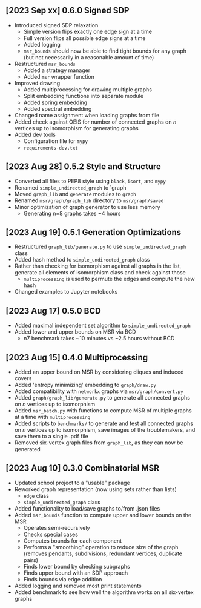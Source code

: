 ## [2023 Sep xx] 0.6.0 Signed SDP
- Introduced signed SDP relaxation
  - Simple version flips exactly one edge sign at a time
  - Full version flips all possible edge signs at a time
  - Added logging
  - `msr_bounds` should now be able to find tight bounds for any graph (but not necessarily in a reasonable amount of time)
- Restructured `msr_bounds`
  - Added a strategy manager
  - Added `msr` wrapper function
- Improved drawing
  - Added multiprocessing for drawing multiple graphs
  - Split embedding functions into separate module
  - Added spring embedding
  - Added spectral embedding
- Changed name assignment when loading graphs from file
- Added check against OEIS for number of connected graphs on $n$ vertices up to isomorphism for generating graphs
- Added dev tools
  - Configuration file for `mypy`
  - `requirements-dev.txt`

## [2023 Aug 28] 0.5.2 Style and Structure
- Converted all files to PEP8 style using `black`, `isort`, and `mypy`
- Renamed `simple_undirected_graph` to `graph
- Moved `graph_lib` and `generate` modules to `graph`
- Renamed `msr/graph/graph_lib` directory to `msr/graph/saved`
- Minor optimization of graph generator to use less memory
  - Generating n=8 graphs takes ~4 hours

## [2023 Aug 19] 0.5.1 Generation Optimizations
- Restructured `graph_lib/generate.py` to use `simple_undirected_graph` class
- Added hash method to `simple_undirected_graph` class
- Rather than checking for isomorphism against all graphs in the list, generate all elements of isomorphism class and check against those
  - `multiprocessing` is used to permute the edges and compute the new hash
- Changed examples to Jupyter notebooks

## [2023 Aug 17] 0.5.0 BCD
- Added maximal independent set algorithm to `simple_undirected_graph`
- Added lower and upper bounds on MSR via BCD
  - n7 benchmark takes ~10 minutes vs ~2.5 hours without BCD

## [2023 Aug 15] 0.4.0 Multiprocessing
- Added an upper bound on MSR by considering cliques and induced covers
- Added 'entropy minimizing' embedding to `graph/draw.py`
- Added compatibility with `networkx` graphs via `msr/graph/convert.py`
- Added `graph/graph_lib/generate.py` to generate all connected graphs on $n$ vertices up to isomorphism
- Added `msr_batch.py` with functions to compute MSR of multiple graphs at a time with `multiprocessing`
- Added scripts to `benchmarks/` to generate and test all connected graphs on $n$ vertices up to isomorphism, save images of the troublemakers, and save them to a single .pdf file
- Removed six-vertex graph files from `graph_lib`, as they can now be generated

## [2023 Aug 10] 0.3.0 Combinatorial MSR
- Updated school project to a "usable" package
- Reworked graph representation (now using sets rather than lists)
  - `edge` class
  - `simple_undirected_graph` class
- Added functionality to load/save graphs to/from .json files
- Added `msr_bounds` function to compute upper and lower bounds on the MSR
  - Operates semi-recursively
  - Checks special cases
  - Computes bounds for each component
  - Performs a "smoothing" operation to reduce size of the graph
  (removes pendants, subdivisions, redundant vertices, duplicate pairs)
  - Finds lower bound by checking subgraphs
  - Finds upper bound with an SDP approach
  - Finds bounds via edge addition
- Added logging and removed most print statements
- Added benchmark to see how well the algorithm works on all six-vertex graphs